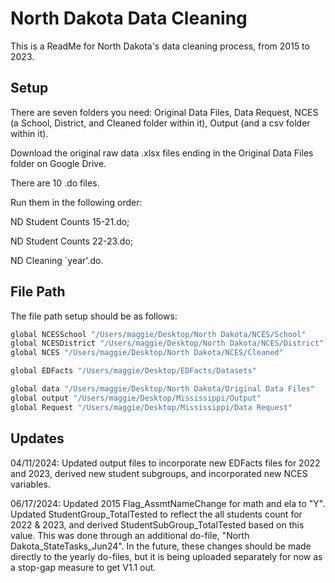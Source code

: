 
# North Dakota Data Cleaning

This is a ReadMe for North Dakota's data cleaning process, from 2015 to 2023.




## Setup

There are seven folders you need: 
Original Data Files, Data Request, NCES (a School, District, and Cleaned folder within it), Output (and a csv folder within it). 

Download the original raw data .xlsx files ending in the Original Data Files folder on Google Drive.

There are 10 .do files. 

Run them in the following order:

ND Student Counts 15-21.do; 

ND Student Counts 22-23.do;

ND Cleaning `year'.do. 



    
## File Path

The file path setup should be as follows: 

```bash
global NCESSchool "/Users/maggie/Desktop/North Dakota/NCES/School"
global NCESDistrict "/Users/maggie/Desktop/North Dakota/NCES/District"
global NCES "/Users/maggie/Desktop/North Dakota/NCES/Cleaned"

global EDFacts "/Users/maggie/Desktop/EDFacts/Datasets"

global data "/Users/maggie/Desktop/North Dakota/Original Data Files"
global output "/Users/maggie/Desktop/Mississippi/Output"
global Request "/Users/maggie/Desktop/Mississippi/Data Request"
```

## Updates

04/11/2024: Updated output files to incorporate new EDFacts files for 2022 and 2023, derived new student subgroups, and incorporated new NCES variables.

06/17/2024: Updated 2015 Flag_AssmtNameChange for math and ela to "Y". Updated StudentGroup_TotalTested to reflect the all students count for 2022 & 2023, and derived StudentSubGroup_TotalTested based on this value. This was done through an additional do-file, "North Dakota_StateTasks_Jun24". In the future, these changes should be made directly to the yearly do-files, but it is being uploaded separately for now as a stop-gap measure to get V1.1 out. 
